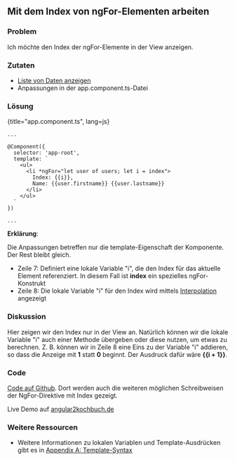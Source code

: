 ## Mit dem Index von ngFor-Elementen arbeiten

### Problem

Ich möchte den Index der ngFor-Elemente in der View anzeigen.

### Zutaten
* [Liste von Daten anzeigen](#c03-data-list)
* Anpassungen in der app.component.ts-Datei

### Lösung

{title="app.component.ts", lang=js}
```
...

@Component({
  selector: 'app-root',
  template: `
    <ul>
      <li *ngFor="let user of users; let i = index">
        Index: {{i}},
        Name: {{user.firstname}} {{user.lastname}}
      </li>
    </ul>
  `
})

...
```

__Erklärung__:

Die Anpassungen betreffen nur die template-Eigenschaft der Komponente. Der Rest bleibt gleich.

* Zeile 7: Definiert eine lokale Variable "i", die den Index für das aktuelle Element referenziert. In diesem Fall ist __index__ ein spezielles ngFor-Konstrukt
* Zeile 8: Die lokale Variable "i" für den Index wird mittels [Interpolation](#gl-interpolation) angezeigt

### Diskussion

Hier zeigen wir den Index nur in der View an. Natürlich können wir die lokale Variable "i" auch einer Methode übergeben oder diese nutzen, um etwas zu berechnen. Z. B. können wir in Zeile 8 eine Eins zu der Variable "i" addieren, so dass die Anzeige mit __1__ statt __0__ beginnt. Der Ausdruck dafür wäre __{{i + 1}}__.

### Code

[Code auf Github](https://github.com/jsperts/angular2_kochbuch_code/tree/master/08-List_Recipes/01-ngFor_Element_Index).
Dort werden auch die weiteren möglichen Schreibweisen der NgFor-Direktive mit Index gezeigt.

Live Demo auf [angular2kochbuch.de](http://angular2kochbuch.de/examples/code/08-List_Recipes/01-ngFor_Element_Index/index.html)

### Weitere Ressourcen

* Weitere Informationen zu lokalen Variablen und Template-Ausdrücken gibt es in [Appendix A: Template-Syntax](#appendix-a)

